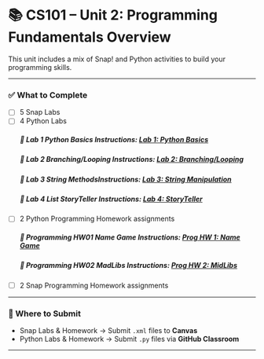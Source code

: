 # 📚 CS101 – Unit 2: Programming Fundamentals Overview

This unit includes a mix of Snap! and Python activities to build your programming skills.

---

### ✅ What to Complete
- [ ] 5 Snap Labs  
- [ ] 4 Python Labs
     ##### 📌 Lab 1 Python Basics Instructions: [Lab 1: Python Basics](Unit02_Fundamentals/Lab01/Lab01_Instruction_README.md)
     ##### 📌 Lab 2 Branching/Looping Instructions: [Lab 2: Branching/Looping](Unit02_Fundamentals/Lab02/Lab02_Instruction_README.md)
     ##### 📌 Lab 3 String MethodsInstructions: [Lab 3: String Manipulation](Unit02_Fundamentals/Lab03/Lab03_Instruction_README.md)
     ##### 📌 Lab 4 List StoryTeller Instructions: [Lab 4: StoryTeller](Unit02_Fundamentals/Lab04/Lab04_Instruction_README.md)
- [ ] 2 Python Programming Homework assignments
     ##### 📌 Programming HW01 Name Game Instructions: [Prog HW 1: Name Game](Unit02_Fundamentals/ProgrammingHW01/HW01_Instruction_README.md)
     ##### 📌 Programming HW02 MadLibs Instructions: [Prog HW 2: MidLibs](Unit02_Fundamentals/ProgrammingHW02/HW02_Instruction_README.md)
- [ ] 2 Snap Programming Homework assignments

---

### 📂 Where to Submit
- Snap Labs & Homework → Submit `.xml` files to **Canvas**
- Python Labs & Homework → Submit `.py` files via **GitHub Classroom**

---
